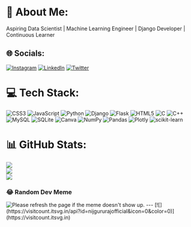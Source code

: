 # 💫 About Me:
Aspiring Data Scientist | Machine Learning Engineer | Django Developer | Continuous Learner


## 🌐 Socials:
[![Instagram](https://img.shields.io/badge/Instagram-%23E4405F.svg?logo=Instagram&logoColor=white)](https://instagram.com/nijgururaj45) [![LinkedIn](https://img.shields.io/badge/LinkedIn-%230077B5.svg?logo=linkedin&logoColor=white)](https://linkedin.com/in/nijgururaj15) [![Twitter](https://img.shields.io/badge/Twitter-%231DA1F2.svg?logo=Twitter&logoColor=white)](https://twitter.com/nikhikhikhil_) 

# 💻 Tech Stack:
![CSS3](https://img.shields.io/badge/css3-%231572B6.svg?style=for-the-badge&logo=css3&logoColor=white) ![JavaScript](https://img.shields.io/badge/javascript-%23323330.svg?style=for-the-badge&logo=javascript&logoColor=%23F7DF1E) ![Python](https://img.shields.io/badge/python-3670A0?style=for-the-badge&logo=python&logoColor=ffdd54) ![Django](https://img.shields.io/badge/django-%23092E20.svg?style=for-the-badge&logo=django&logoColor=white) ![Flask](https://img.shields.io/badge/flask-%23000.svg?style=for-the-badge&logo=flask&logoColor=white) ![HTML5](https://img.shields.io/badge/html5-%23E34F26.svg?style=for-the-badge&logo=html5&logoColor=white) ![C](https://img.shields.io/badge/c-%2300599C.svg?style=for-the-badge&logo=c&logoColor=white) ![C++](https://img.shields.io/badge/c++-%2300599C.svg?style=for-the-badge&logo=c%2B%2B&logoColor=white) ![MySQL](https://img.shields.io/badge/mysql-%2300f.svg?style=for-the-badge&logo=mysql&logoColor=white) ![SQLite](https://img.shields.io/badge/sqlite-%2307405e.svg?style=for-the-badge&logo=sqlite&logoColor=white) ![Canva](https://img.shields.io/badge/Canva-%2300C4CC.svg?style=for-the-badge&logo=Canva&logoColor=white) ![NumPy](https://img.shields.io/badge/numpy-%23013243.svg?style=for-the-badge&logo=numpy&logoColor=white) ![Pandas](https://img.shields.io/badge/pandas-%23150458.svg?style=for-the-badge&logo=pandas&logoColor=white) ![Plotly](https://img.shields.io/badge/Plotly-%233F4F75.svg?style=for-the-badge&logo=plotly&logoColor=white) ![scikit-learn](https://img.shields.io/badge/scikit--learn-%23F7931E.svg?style=for-the-badge&logo=scikit-learn&logoColor=white)
# 📊 GitHub Stats:
![](https://github-readme-stats.vercel.app/api?username=nijgururajofficial&theme=dark&hide_border=false&include_all_commits=true&count_private=true)<br/>
![](https://github-readme-streak-stats.herokuapp.com/?user=nijgururajofficial&theme=dark&hide_border=false)<br/>
![](https://github-readme-stats.vercel.app/api/top-langs/?username=nijgururajofficial&theme=dark&hide_border=false&include_all_commits=true&count_private=true&layout=compact)

### 😂 Random Dev Meme
<img src='URL' title="Meme" alt="Please refresh the page if the meme doesn't show up.">
---
[![](https://visitcount.itsvg.in/api?id=nijgururajofficial&icon=0&color=0)](https://visitcount.itsvg.in)

<!-- Proudly created with GPRM ( https://gprm.itsvg.in ) -->
